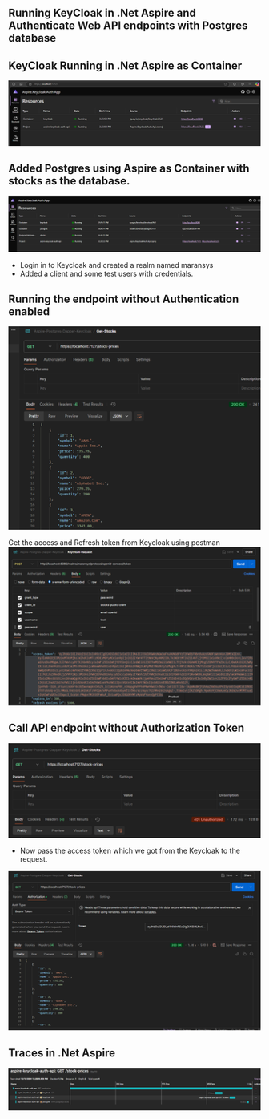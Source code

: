 ## Running KeyCloak in .Net Aspire and Authenticate Web API endpoints with Postgres database


## KeyCloak Running in .Net Aspire as Container
![alt text](image.png)

## Added Postgres using Aspire as Container with stocks as the database.
![alt text](image-6.png)

* Login in to Keycloak and created a realm named maransys
* Added a client and some test users with credentials.

## Running the endpoint without Authentication enabled
![alt text](image-1.png)

Get the access and Refresh token from Keycloak using postman
![alt text](image-2.png)

## Call API endpoint without Authorization Token
![alt text](image-3.png)

- Now pass the access token which we got from the Keycloak to the request.

![alt text](image-4.png)

## Traces in .Net Aspire
![alt text](image-5.png)
